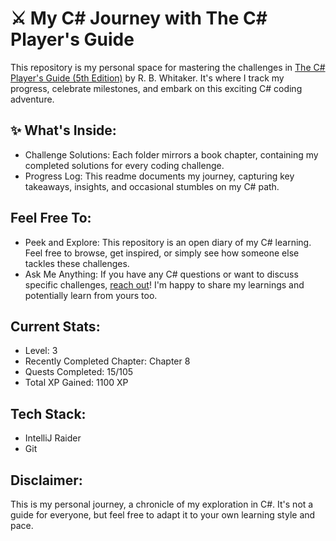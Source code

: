 # ⚔️ My C# Journey with The C# Player's Guide

This repository is my personal space for mastering the challenges in [The C# Player's Guide (5th Edition)](https://csharpplayersguide.com/) by R. B. Whitaker. It's where I track my progress, celebrate milestones, and embark on this exciting C# coding adventure.

## ✨ What's Inside:

* Challenge Solutions:
  Each folder mirrors a book chapter, containing my completed solutions for every coding challenge.
* Progress Log:
  This readme documents my journey, capturing key takeaways, insights, and occasional stumbles on my C# path.
## Feel Free To:

* Peek and Explore:
  This repository is an open diary of my C# learning. Feel free to browse, get inspired, or simply see how someone else tackles these challenges.
* Ask Me Anything:
  If you have any C# questions or want to discuss specific challenges, [reach out](mailto:dev@soradotwav.com)! I'm happy to share my learnings and potentially learn from yours too.
##  Current Stats:

- Level: 3
- Recently Completed Chapter: Chapter 8
- Quests Completed: 15/105
- Total XP Gained: 1100 XP
## Tech Stack:

* IntelliJ Raider
* Git
## Disclaimer:

This is my personal journey, a chronicle of my exploration in C#. It's not a guide for everyone, but feel free to adapt it to your own learning style and pace.
